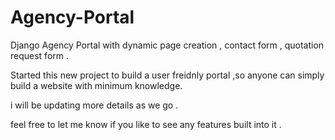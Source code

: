 # Agency-Portal
Django Agency Portal with dynamic page creation , contact form  , quotation request form  .

Started this new project to build a user freidnly portal ,so anyone can simply build a website with minimum knowledge.

i will be updating more details as we go . 

feel free to let me know if you like to see any features built into it .
